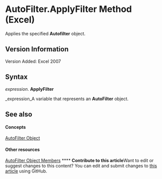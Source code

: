 
# AutoFilter.ApplyFilter Method (Excel)

Applies the specified  **Autofilter** object.


## Version Information

Version Added: Excel 2007 


## Syntax

 _expression_. **ApplyFilter**

 _expression_A variable that represents an  **AutoFilter** object.


## See also


#### Concepts


 [AutoFilter Object](1a6fcf3b-52be-b599-029b-a3c53d12f85e.md)
#### Other resources


 [AutoFilter Object Members](7a659664-47a0-8b1b-524e-f808cda97d84.md)
****   **Contribute to this article**Want to edit or suggest changes to this content? You can edit and submit changes to  [this article](https://github.com/jhershey00/VBA_Excel_Test/OpenXMLCon/articles/5707966d-79c3-0538-9df2-1feecf1e793d.md) using GitHub.


